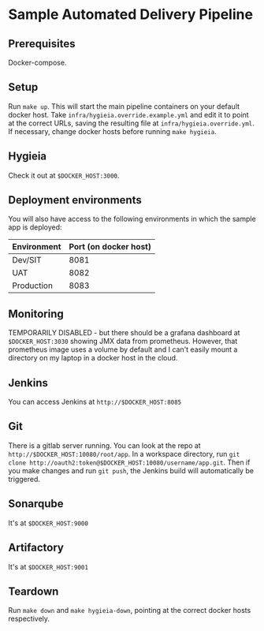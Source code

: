 # Sample Automated Delivery Pipeline

## Prerequisites
Docker-compose.

## Setup
Run `make up`. This will start the main pipeline containers on your default docker host. Take
`infra/hygieia.override.example.yml` and edit it to point at the correct URLs, saving the
resulting file at `infra/hygieia.override.yml`. If necessary, change docker hosts before running
`make hygieia`.

## Hygieia
Check it out at `$DOCKER_HOST:3000`.

## Deployment environments
You will also have access to the following environments in which the sample app is deployed:

| Environment | Port (on docker host) |
| ----------- | --------------------- |
| Dev/SIT     | 8081                  |
| UAT         | 8082                  |
| Production  | 8083                  |

## Monitoring

TEMPORARILY DISABLED - but there should be a grafana dashboard at `$DOCKER_HOST:3030` showing JMX
data from prometheus. However, that prometheus image uses a volume by default and I can't easily
mount a directory on my laptop in a docker host in the cloud.

## Jenkins
You can access Jenkins at `http://$DOCKER_HOST:8085`

## Git
There is a gitlab server running. You can look at the repo at `http://$DOCKER_HOST:10080/root/app`.
In a workspace directory, run
`git clone http://oauth2:token@$DOCKER_HOST:10080/username/app.git`. Then if you make changes
and run `git push`, the Jenkins build will automatically be triggered.

## Sonarqube
It's at `$DOCKER_HOST:9000`

## Artifactory
It's at `$DOCKER_HOST:9001`

## Teardown
Run `make down` and `make hygieia-down`, pointing at the correct docker hosts respectively.
